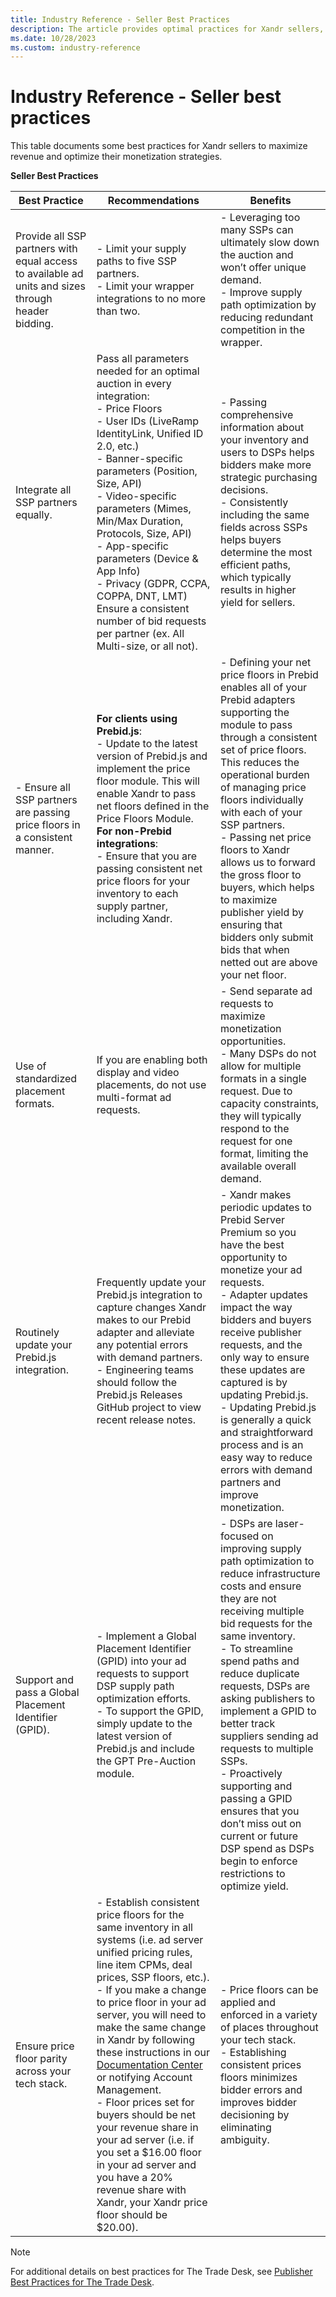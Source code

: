 ```yaml
---
title: Industry Reference - Seller Best Practices
description: The article provides optimal practices for Xandr sellers, guiding them on maximizing revenue and optimizing monetization strategies.
ms.date: 10/28/2023
ms.custom: industry-reference
---
```


# Industry Reference - Seller best practices

This table documents some best practices for Xandr sellers to maximize revenue and optimize their monetization strategies.

**Seller Best Practices**

| Best Practice | Recommendations  | Benefits |
|---|---|---|
| Provide all SSP partners with equal access to available ad units and sizes through header bidding. | - Limit your supply paths to five SSP partners.<br> - Limit your wrapper integrations to no more than two. | - Leveraging too many SSPs can ultimately slow down the auction and won’t offer unique demand.<br> - Improve supply path optimization by reducing redundant competition in the wrapper. |
| Integrate all SSP partners equally. | Pass all parameters needed for an optimal auction in every integration:<br> - Price Floors<br> - User IDs (LiveRamp IdentityLink, Unified ID 2.0, etc.)<br> - Banner-specific parameters (Position, Size, API)<br> - Video-specific parameters (Mimes, Min/Max Duration, Protocols, Size, API)<br> - App-specific parameters (Device & App Info)<br> - Privacy (GDPR, CCPA, COPPA, DNT, LMT)<br>Ensure a consistent number of bid requests per partner (ex. All Multi-size, or all not). | - Passing comprehensive information about your inventory and users to DSPs helps bidders make more strategic purchasing decisions.<br> - Consistently including the same fields across SSPs helps buyers determine the most efficient paths, which typically results in higher yield for sellers. |
| - Ensure all SSP partners are passing price floors in a consistent manner. | **For clients using Prebid.js**:<br> - Update to the latest version of Prebid.js and implement the price floor module. This will enable Xandr to pass net floors defined in the Price Floors Module.<br> **For non-Prebid integrations**:<br> - Ensure that you are passing consistent net price floors for your inventory to each supply partner, including Xandr. | - Defining your net price floors in Prebid enables all of your Prebid adapters supporting the module to pass through a consistent set of price floors. This reduces the operational burden of managing price floors individually with each of your SSP partners.<br> - Passing net price floors to Xandr allows us to forward the gross floor to buyers, which helps to maximize publisher yield by ensuring that bidders only submit bids that when netted out are above your net floor. |
| Use of standardized placement formats. | If you are enabling both display and video placements, do not use multi-format ad requests.   | - Send separate ad requests to maximize monetization opportunities.<br> - Many DSPs do not allow for multiple formats in a single request. Due to capacity constraints, they will typically respond to the request for one format, limiting the available overall demand. |
| Routinely update your Prebid.js integration. | Frequently update your Prebid.js integration to capture changes Xandr makes to our Prebid adapter and alleviate any potential errors with demand partners.<br> - Engineering teams should follow the Prebid.js Releases GitHub project to view recent release notes.  | - Xandr makes periodic updates to Prebid Server Premium so you have the best opportunity to monetize your ad requests.<br> - Adapter updates impact the way bidders and buyers receive publisher requests, and the only way to ensure these updates are captured is by updating Prebid.js.<br> - Updating Prebid.js is generally a quick and straightforward process and is an easy way to reduce errors with demand partners and improve monetization. |
| Support and pass a Global Placement Identifier (GPID). | - Implement a Global Placement Identifier (GPID) into your ad requests to support DSP supply path optimization efforts.<br> - To support the GPID, simply update to the latest version of Prebid.js and include the GPT Pre-Auction module. | - DSPs are laser-focused on improving supply path optimization to reduce infrastructure costs and ensure they are not receiving multiple bid requests for the same inventory.<br> - To streamline spend paths and reduce duplicate requests, DSPs are asking publishers to implement a GPID to better track suppliers sending ad requests to multiple SSPs.<br> - Proactively supporting and passing a GPID ensures that you don’t miss out on current or future DSP spend as DSPs begin to enforce restrictions to optimize yield. |
| Ensure price floor parity across your tech stack. | - Establish consistent price floors for the same inventory in all systems (i.e. ad server unified pricing rules, line item CPMs, deal prices, SSP floors, etc.).<br> - If you make a change to price floor in your ad server, you will need to make the same change in Xandr by following these instructions in our [Documentation Center](../monetize/create-a-floor-rule.md) or notifying Account Management.<br> - Floor prices set for buyers should be net your revenue share in your ad server (i.e. if you set a $16.00 floor in your ad server and you have a 20% revenue share with Xandr, your Xandr price floor should be $20.00). | - Price floors can be applied and enforced in a variety of places throughout your tech stack.<br> - Establishing consistent prices floors minimizes bidder errors and improves bidder decisioning by eliminating ambiguity. |

> [!NOTE]
> For additional details on best practices for The Trade Desk, see [Publisher Best Practices for The Trade Desk](publisher-best-practices-for-the-trade-desk.md).
